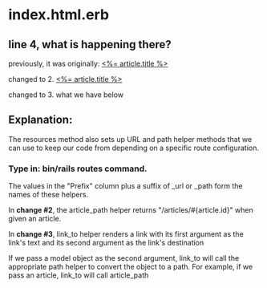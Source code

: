 # index.html.erb

## line 4, what is happening there?
 previously, it was originally: <a href="/articles/<%= article.id %>">
                                 <%= article.title %>
                                </a>

 changed to 2. <a href="<%= article_path(article) %>">
                 <%= article.title %>
               </a>

 changed to 3. what we have below

## Explanation: 
The resources method also sets up URL and path helper methods that we can use to keep our code from depending on a specific route configuration. 

### Type in: bin/rails routes command. 
The values in the "Prefix" column plus a suffix of _url or _path form the names of these helpers.

In **change #2**, the article_path helper returns "/articles/#{article.id}" when given an article.

In **change #3**, link_to helper renders a link with its first argument as the link's text and its second argument as the link's destination

If we pass a model object as the second argument, link_to will call the appropriate path helper to convert the object to a path. For example, if we pass an article, link_to will call article_path

